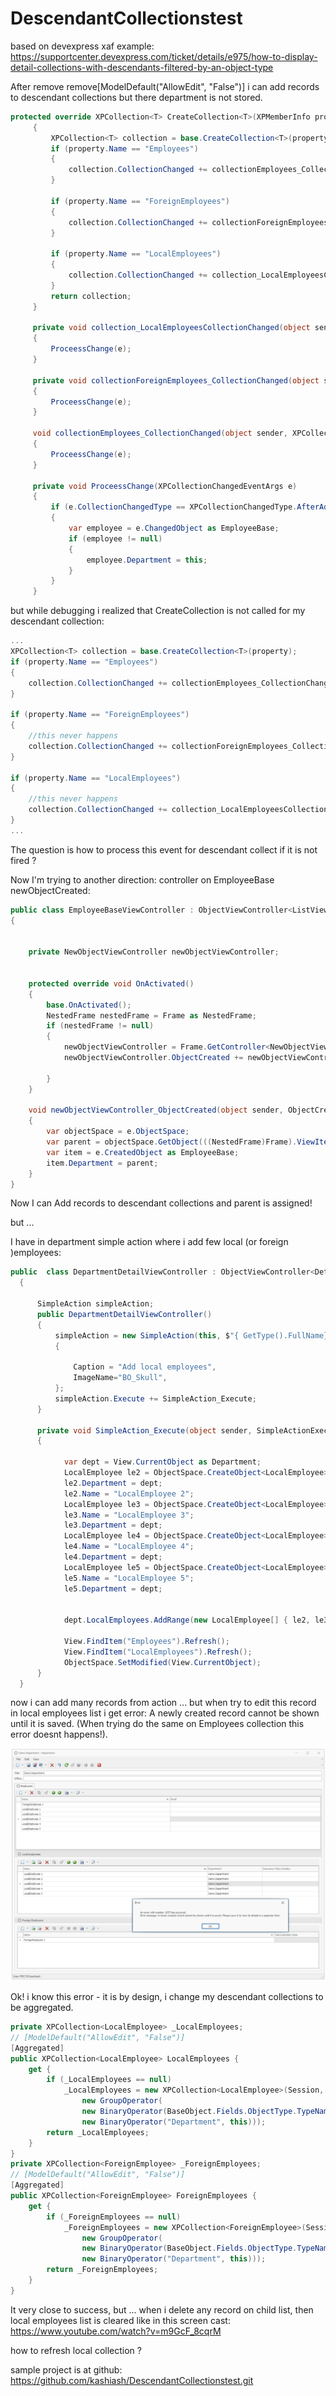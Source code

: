 # DescendantCollectionstest

based on devexpress xaf example: https://supportcenter.devexpress.com/ticket/details/e975/how-to-display-detail-collections-with-descendants-filtered-by-an-object-type



After remove      remove[ModelDefault("AllowEdit", "False")] i can add records to descendant collections but there department is not stored.

```csharp
protected override XPCollection<T> CreateCollection<T>(XPMemberInfo property)
     {
         XPCollection<T> collection = base.CreateCollection<T>(property);
         if (property.Name == "Employees")
         {
             collection.CollectionChanged += collectionEmployees_CollectionChanged;
         }

         if (property.Name == "ForeignEmployees")
         {
             collection.CollectionChanged += collectionForeignEmployees_CollectionChanged;
         }

         if (property.Name == "LocalEmployees")
         {
             collection.CollectionChanged += collection_LocalEmployeesCollectionChanged;
         }
         return collection;
     }

     private void collection_LocalEmployeesCollectionChanged(object sender, XPCollectionChangedEventArgs e)
     {
         ProceessChange(e);
     }

     private void collectionForeignEmployees_CollectionChanged(object sender, XPCollectionChangedEventArgs e)
     {
         ProceessChange(e);
     }

     void collectionEmployees_CollectionChanged(object sender, XPCollectionChangedEventArgs e)
     {
         ProceessChange(e);
     }

     private void ProceessChange(XPCollectionChangedEventArgs e)
     {
         if (e.CollectionChangedType == XPCollectionChangedType.AfterAdd || e.CollectionChangedType == XPCollectionChangedType.AfterRemove)
         {
             var employee = e.ChangedObject as EmployeeBase;
             if (employee != null)
             {
                 employee.Department = this;
             }
         }
     }
```


but while debugging i realized that CreateCollection is not called for my descendant collection:



```csharp
...
XPCollection<T> collection = base.CreateCollection<T>(property);
if (property.Name == "Employees")
{
    collection.CollectionChanged += collectionEmployees_CollectionChanged;
}

if (property.Name == "ForeignEmployees")
{
    //this never happens
    collection.CollectionChanged += collectionForeignEmployees_CollectionChanged;
}

if (property.Name == "LocalEmployees")
{
    //this never happens
    collection.CollectionChanged += collection_LocalEmployeesCollectionChanged;
}
...
```


The question is how to process this event for descendant collect  if it is not fired ?

Now I'm trying to another direction: controller on EmployeeBase  newObjectCreated:

```csharp
public class EmployeeBaseViewController : ObjectViewController<ListView, EmployeeBase>
{


    private NewObjectViewController newObjectViewController;


    protected override void OnActivated()
    {
        base.OnActivated();
        NestedFrame nestedFrame = Frame as NestedFrame;
        if (nestedFrame != null)
        {
            newObjectViewController = Frame.GetController<NewObjectViewController>();
            newObjectViewController.ObjectCreated += newObjectViewController_ObjectCreated;

        }
    }

    void newObjectViewController_ObjectCreated(object sender, ObjectCreatedEventArgs e)
    {
        var objectSpace = e.ObjectSpace;
        var parent = objectSpace.GetObject(((NestedFrame)Frame).ViewItem.CurrentObject as Department);
        var item = e.CreatedObject as EmployeeBase;
        item.Department = parent;
    }
}
```


Now I can Add records to descendant collections and parent is assigned!

but ...

I have in department simple action where i add few local (or foreign )employees:

```csharp
public  class DepartmentDetailViewController : ObjectViewController<DetailView, Department>
  {

      SimpleAction simpleAction;
      public DepartmentDetailViewController()
      {
          simpleAction = new SimpleAction(this, $"{ GetType().FullName}{nameof(simpleAction) }", DevExpress.Persistent.Base.PredefinedCategory.Unspecified)
          {

              Caption = "Add local employees",
              ImageName="BO_Skull",
          };
          simpleAction.Execute += SimpleAction_Execute;
      }

      private void SimpleAction_Execute(object sender, SimpleActionExecuteEventArgs e)
      {

            var dept = View.CurrentObject as Department;
            LocalEmployee le2 = ObjectSpace.CreateObject<LocalEmployee>();
            le2.Department = dept;
            le2.Name = "LocalEmployee 2";
            LocalEmployee le3 = ObjectSpace.CreateObject<LocalEmployee>();
            le3.Name = "LocalEmployee 3";
            le3.Department = dept;
            LocalEmployee le4 = ObjectSpace.CreateObject<LocalEmployee>();
            le4.Name = "LocalEmployee 4";
            le4.Department = dept;
            LocalEmployee le5 = ObjectSpace.CreateObject<LocalEmployee>();
            le5.Name = "LocalEmployee 5";
            le5.Department = dept;


            dept.LocalEmployees.AddRange(new LocalEmployee[] { le2, le3,le4,le5 });

            View.FindItem("Employees").Refresh();
            View.FindItem("LocalEmployees").Refresh();
            ObjectSpace.SetModified(View.CurrentObject);
      }
  }
```


now i can add many records from action ... but when try to edit this record in local employees list i get error:  A newly created record cannot be shown until it is saved. (When trying do the same on Employees collection this error doesnt happens!). 


![](error1.png)

Ok! i know this error - it is by design, i change my descendant collections to be aggregated.


```csharp
private XPCollection<LocalEmployee> _LocalEmployees;
// [ModelDefault("AllowEdit", "False")]
[Aggregated]
public XPCollection<LocalEmployee> LocalEmployees {
    get {
        if (_LocalEmployees == null)
            _LocalEmployees = new XPCollection<LocalEmployee>(Session,
                new GroupOperator(
                new BinaryOperator(BaseObject.Fields.ObjectType.TypeName, new OperandValue(typeof(LocalEmployee).FullName), BinaryOperatorType.Equal),
                new BinaryOperator("Department", this)));
        return _LocalEmployees;
    }
}
private XPCollection<ForeignEmployee> _ForeignEmployees;
// [ModelDefault("AllowEdit", "False")]
[Aggregated]
public XPCollection<ForeignEmployee> ForeignEmployees {
    get {
        if (_ForeignEmployees == null)
            _ForeignEmployees = new XPCollection<ForeignEmployee>(Session,
                new GroupOperator(
                new BinaryOperator(BaseObject.Fields.ObjectType.TypeName, new OperandValue(typeof(ForeignEmployee).FullName), BinaryOperatorType.Equal),
                new BinaryOperator("Department", this)));
        return _ForeignEmployees;
    }
}
```

It very close to success, but ... when i delete any record on child list, then local employees list is cleared
like in this screen cast:
https://www.youtube.com/watch?v=m9GcF_8cqrM

how to refresh local collection ?

sample project is at github: https://github.com/kashiash/DescendantCollectionstest.git

